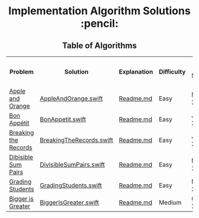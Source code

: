 <h1 align="center">Implementation Algorithm Solutions :pencil:</h1>
<h2 align="center">Table of Algorithms</h2>
<table style="width:100%">
  <tr>
    <th><p align="center">Problem</p></th>
    <th><p align="center">Solution</p></th>
    <th><p align="center">Explanation</p></th>
    <th><p align="center">Difficulty</p></th>
    <th><p align="center">Date Submitted</p></th>
  </tr>
  <tr>
    <td><a align="center" href="https://www.hackerrank.com/challenges/apple-and-orange">Apple and Orange</a></td>
    <td><a align="center" href="Apple%20and%20Orange/AppleAndOrange.swift">AppleAndOrange.swift</a></td>
    <td><a align="center" href="">Readme.md</a></td>
    <td>Easy</td>
    <td>May 28, 2017</td>
  </tr>
  <tr>
    <td><a align="center" href="https://www.hackerrank.com/challenges/bon-appetit">Bon Appétit</a></td>
    <td><a align="center" href="Bon%20Appetit/BonAppetit.swift">BonAppetit.swift</a></td>
    <td><a align="center" href="">Readme.md</a></td>
    <td>Easy</td>
    <td>Jun 1, 2017</td>
  </tr>
  <tr>
    <td><a align="center" href="https://www.hackerrank.com/challenges/breaking-the-records">Breaking the Records</a></td>
    <td><a align="center" href="Breaking%20the%20Records/BreakingTheRecords.swift">BreakingTheRecords.swift</a></td>
    <td><a align="center" href="">Readme.md</a></td>
    <td>Easy</td>
    <td>June 8, 2017</td>
  </tr>
  <tr>
    <td><a align="center" href="https://www.hackerrank.com/challenges/divisible-sum-pairs">Dibisible Sum Pairs</a></td>
    <td><a align="center" href="Divisible%20Sum%20Pairs/DivisibleSumPairs.swift">DivisibleSumPairs.swift</a></td>
    <td><a align="center" href="">Readme.md</a></td>
    <td>Easy</td>
    <td>May 28, 2017</td>
  </tr>
  <tr>
    <td><a align="center" href="https://www.hackerrank.com/challenges/grading">Grading Students</a></td>
    <td><a align="center" href="Grading%20Students/GradingStudents.swift">GradingStudents.swift</a></td>
    <td><a align="center" href="">Readme.md</a></td>
    <td>Easy</td>
    <td>May 28, 2017</td>
  </tr>
  <tr>
    <td><a align="center" href="https://www.hackerrank.com/challenges/bigger-is-greater/">Bigger is Greater</a></td>
    <td><a align="center" href="Grading%20Students/GradingStudents.swift">BiggerIsGreater.swift</a></td>
    <td><a align="center" href="">Readme.md</a></td>
    <td>Medium</td>
    <td>Oct 22, 2020</td>
  </tr>
</table>
